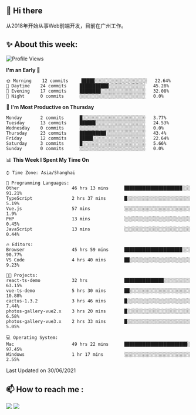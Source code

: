 ## 👋 Hi there

从2018年开始从事Web前端开发，目前在广州工作。

<!--![](https://github-readme-stats.vercel.app/api?username=fxpixels&theme=graywhite&hide_border=true)
![](https://github-readme-stats.vercel.app/api/top-langs/?username=fxpixels&hide_border=true&layout=compact)
-->
<!--
<img src="https://github-readme-stats.vercel.app/api?username=fxpixels&theme=graywhite&hide_border=true" width="500" alt=""/>
<img src="https://github-readme-stats.vercel.app/api/top-langs/?username=fxpixels&hide_border=true&layout=compact" width="300" alt=""/>
-->
## ✨ About this week:
<!--START_SECTION:waka-->
![Profile Views](http://img.shields.io/badge/Profile%20Views-2-blue)

**I'm an Early 🐤** 

```text
🌞 Morning    12 commits     █████░░░░░░░░░░░░░░░░░░░░   22.64% 
🌆 Daytime    24 commits     ███████████░░░░░░░░░░░░░░   45.28% 
🌃 Evening    17 commits     ████████░░░░░░░░░░░░░░░░░   32.08% 
🌙 Night      0 commits      ░░░░░░░░░░░░░░░░░░░░░░░░░   0.0%

```
📅 **I'm Most Productive on Thursday** 

```text
Monday       2 commits      █░░░░░░░░░░░░░░░░░░░░░░░░   3.77% 
Tuesday      13 commits     ██████░░░░░░░░░░░░░░░░░░░   24.53% 
Wednesday    0 commits      ░░░░░░░░░░░░░░░░░░░░░░░░░   0.0% 
Thursday     23 commits     ██████████░░░░░░░░░░░░░░░   43.4% 
Friday       12 commits     █████░░░░░░░░░░░░░░░░░░░░   22.64% 
Saturday     3 commits      █░░░░░░░░░░░░░░░░░░░░░░░░   5.66% 
Sunday       0 commits      ░░░░░░░░░░░░░░░░░░░░░░░░░   0.0%

```


📊 **This Week I Spent My Time On** 

```text
⌚︎ Time Zone: Asia/Shanghai

💬 Programming Languages: 
Other                    46 hrs 13 mins      ██████████████████████░░░   91.21% 
TypeScript               2 hrs 37 mins       █░░░░░░░░░░░░░░░░░░░░░░░░   5.19% 
Vue.js                   57 mins             ░░░░░░░░░░░░░░░░░░░░░░░░░   1.9% 
PHP                      13 mins             ░░░░░░░░░░░░░░░░░░░░░░░░░   0.45% 
JavaScript               13 mins             ░░░░░░░░░░░░░░░░░░░░░░░░░   0.44%

🔥 Editors: 
Browser                  45 hrs 59 mins      ██████████████████████░░░   90.77% 
VS Code                  4 hrs 40 mins       ██░░░░░░░░░░░░░░░░░░░░░░░   9.23%

🐱‍💻 Projects: 
react-ts-demo            32 hrs              ███████████████░░░░░░░░░░   63.15% 
vue-ts-demo              5 hrs 30 mins       ██░░░░░░░░░░░░░░░░░░░░░░░   10.88% 
cactus-1.3.2             3 hrs 46 mins       █░░░░░░░░░░░░░░░░░░░░░░░░   7.44% 
photos-gallery-vue2.x    3 hrs 20 mins       █░░░░░░░░░░░░░░░░░░░░░░░░   6.58% 
photos-gallery-vue3.x    2 hrs 33 mins       █░░░░░░░░░░░░░░░░░░░░░░░░   5.05%

💻 Operating System: 
Mac                      49 hrs 22 mins      ████████████████████████░   97.45% 
Windows                  1 hr 17 mins        ░░░░░░░░░░░░░░░░░░░░░░░░░   2.55%

```


 Last Updated on 30/06/2021
<!--END_SECTION:waka-->

## :mailbox: How to reach me : 

[<img src="https://img.icons8.com/bubbles/50/000000/gmail.png"/>](mailto:iampcfox@gmail.com)
[<img target="_blank" src="https://img.icons8.com/bubbles/50/000000/github.png">](https://github.com/FxPixels)



<!-- ![Visitor Badge](https://visitor-badge.laobi.icu/badge?page_id=fxpixels) -->

<!--
**FxPixels/FxPixels** is a ✨ _special_ ✨ repository because its `README.md` (this file) appears on your GitHub profile.

Here are some ideas to get you started:

- 🔭 I’m currently working on ...
- 🌱 I’m currently learning ...
- 👯 I’m looking to collaborate on ...
- 🤔 I’m looking for help with ...
- 💬 Ask me about ...
- 📫 How to reach me: ...
- 😄 Pronouns: ...
- ⚡ Fun fact: ...
-->
